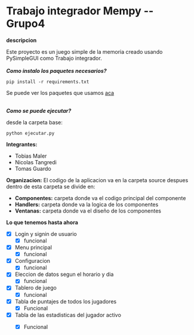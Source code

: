 # Trabajo integrador Mempy -- Grupo4


**descripcion**

Este proyecto es un juego simple de la memoria creado usando PySimpleGUI como Trabajo integrador.  
\
***Como instalo los paquetes necesarios?***  
 
```console
pip install -r requirements.txt
```
Se puede ver los paquetes que usamos [aca](https://gitlab.catedras.linti.unlp.edu.ar/python/entregas/grupo4/-/blob/main/requirements.txt)  

\
***Como se puede ejecutar?***

desde la carpeta base:
```console
python ejecutar.py
```  

**Integrantes:**
- Tobias Maler
- Nicolas Tangredi
- Tomas Guardo    

**Organizacion:**
El codigo de la aplicacion va en la carpeta source
despues dentro de esta carpeta se divide en:

-  **Componentes:** carpeta donde va el codigo principal del componente
-  **Handlers:** carpeta donde va la logica de los componentes
-  **Ventanas:** carpeta donde va el diseño de los componentes  

**Lo que tenemos hasta ahora**
-  [x] Login y signin de usuario
	-  [x] funcional
-  [x] Menu principal
	-  [x] funcional
-  [x] Configuracion
	-  [x] funcional
-  [x] Eleccion de datos segun el horario y dia
	-  [x] funcional
-  [x] Tablero de juego
	-  [x] funcional
-  [x] Tabla de puntajes de todos los jugadores
	-  [x] Funcional
-  [x] Tabla de las estadisticas del jugador activo
	-  [x] Funcional


